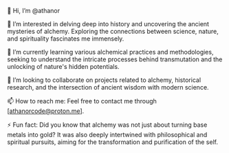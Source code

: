 👋 Hi, I’m @athanor

👀 I’m interested in delving deep into history and uncovering the ancient mysteries of alchemy. Exploring the connections between science, nature, and spirituality fascinates me immensely.

🌱 I’m currently learning various alchemical practices and methodologies, seeking to understand the intricate processes behind transmutation and the unlocking of nature's hidden potentials.

💞️ I’m looking to collaborate on projects related to alchemy, historical research, and the intersection of ancient wisdom with modern science.

📫 How to reach me: Feel free to contact me through [athanorcode@proton.me].

⚡ Fun fact: Did you know that alchemy was not just about turning base metals into gold? It was also deeply intertwined with philosophical and spiritual pursuits, aiming for the transformation and purification of the self.
